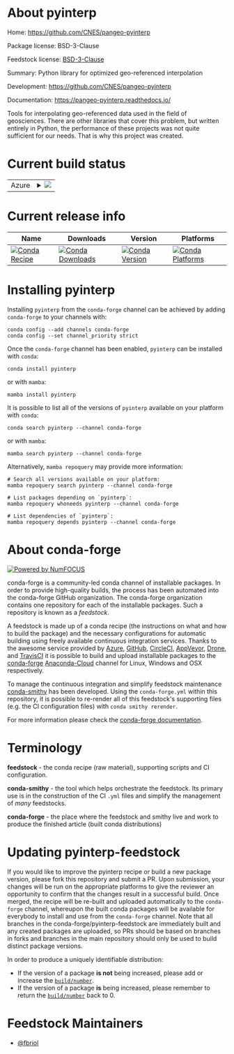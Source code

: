 About pyinterp
==============

Home: https://github.com/CNES/pangeo-pyinterp

Package license: BSD-3-Clause

Feedstock license: [BSD-3-Clause](https://github.com/conda-forge/pyinterp-feedstock/blob/main/LICENSE.txt)

Summary: Python library for optimized geo-referenced interpolation

Development: https://github.com/CNES/pangeo-pyinterp

Documentation: https://pangeo-pyinterp.readthedocs.io/

Tools for interpolating geo-referenced data used in the field of
geosciences. There are other libraries that cover this problem, but written
entirely in Python, the performance of these projects was not quite
sufficient for our needs. That is why this project was created.


Current build status
====================


<table>
    
  <tr>
    <td>Azure</td>
    <td>
      <details>
        <summary>
          <a href="https://dev.azure.com/conda-forge/feedstock-builds/_build/latest?definitionId=7861&branchName=main">
            <img src="https://dev.azure.com/conda-forge/feedstock-builds/_apis/build/status/pyinterp-feedstock?branchName=main">
          </a>
        </summary>
        <table>
          <thead><tr><th>Variant</th><th>Status</th></tr></thead>
          <tbody><tr>
              <td>linux_64_blasmklnumpy1.20python3.8.____cpython</td>
              <td>
                <a href="https://dev.azure.com/conda-forge/feedstock-builds/_build/latest?definitionId=7861&branchName=main">
                  <img src="https://dev.azure.com/conda-forge/feedstock-builds/_apis/build/status/pyinterp-feedstock?branchName=main&jobName=linux&configuration=linux%20linux_64_blasmklnumpy1.20python3.8.____cpython" alt="variant">
                </a>
              </td>
            </tr><tr>
              <td>linux_64_blasmklnumpy1.20python3.9.____cpython</td>
              <td>
                <a href="https://dev.azure.com/conda-forge/feedstock-builds/_build/latest?definitionId=7861&branchName=main">
                  <img src="https://dev.azure.com/conda-forge/feedstock-builds/_apis/build/status/pyinterp-feedstock?branchName=main&jobName=linux&configuration=linux%20linux_64_blasmklnumpy1.20python3.9.____cpython" alt="variant">
                </a>
              </td>
            </tr><tr>
              <td>linux_64_blasmklnumpy1.21python3.10.____cpython</td>
              <td>
                <a href="https://dev.azure.com/conda-forge/feedstock-builds/_build/latest?definitionId=7861&branchName=main">
                  <img src="https://dev.azure.com/conda-forge/feedstock-builds/_apis/build/status/pyinterp-feedstock?branchName=main&jobName=linux&configuration=linux%20linux_64_blasmklnumpy1.21python3.10.____cpython" alt="variant">
                </a>
              </td>
            </tr><tr>
              <td>linux_64_blasmklnumpy1.23python3.11.____cpython</td>
              <td>
                <a href="https://dev.azure.com/conda-forge/feedstock-builds/_build/latest?definitionId=7861&branchName=main">
                  <img src="https://dev.azure.com/conda-forge/feedstock-builds/_apis/build/status/pyinterp-feedstock?branchName=main&jobName=linux&configuration=linux%20linux_64_blasmklnumpy1.23python3.11.____cpython" alt="variant">
                </a>
              </td>
            </tr><tr>
              <td>linux_64_blasopenblasnumpy1.20python3.8.____cpython</td>
              <td>
                <a href="https://dev.azure.com/conda-forge/feedstock-builds/_build/latest?definitionId=7861&branchName=main">
                  <img src="https://dev.azure.com/conda-forge/feedstock-builds/_apis/build/status/pyinterp-feedstock?branchName=main&jobName=linux&configuration=linux%20linux_64_blasopenblasnumpy1.20python3.8.____cpython" alt="variant">
                </a>
              </td>
            </tr><tr>
              <td>linux_64_blasopenblasnumpy1.20python3.9.____cpython</td>
              <td>
                <a href="https://dev.azure.com/conda-forge/feedstock-builds/_build/latest?definitionId=7861&branchName=main">
                  <img src="https://dev.azure.com/conda-forge/feedstock-builds/_apis/build/status/pyinterp-feedstock?branchName=main&jobName=linux&configuration=linux%20linux_64_blasopenblasnumpy1.20python3.9.____cpython" alt="variant">
                </a>
              </td>
            </tr><tr>
              <td>linux_64_blasopenblasnumpy1.21python3.10.____cpython</td>
              <td>
                <a href="https://dev.azure.com/conda-forge/feedstock-builds/_build/latest?definitionId=7861&branchName=main">
                  <img src="https://dev.azure.com/conda-forge/feedstock-builds/_apis/build/status/pyinterp-feedstock?branchName=main&jobName=linux&configuration=linux%20linux_64_blasopenblasnumpy1.21python3.10.____cpython" alt="variant">
                </a>
              </td>
            </tr><tr>
              <td>linux_64_blasopenblasnumpy1.23python3.11.____cpython</td>
              <td>
                <a href="https://dev.azure.com/conda-forge/feedstock-builds/_build/latest?definitionId=7861&branchName=main">
                  <img src="https://dev.azure.com/conda-forge/feedstock-builds/_apis/build/status/pyinterp-feedstock?branchName=main&jobName=linux&configuration=linux%20linux_64_blasopenblasnumpy1.23python3.11.____cpython" alt="variant">
                </a>
              </td>
            </tr><tr>
              <td>osx_64_blasmklnumpy1.20python3.8.____cpython</td>
              <td>
                <a href="https://dev.azure.com/conda-forge/feedstock-builds/_build/latest?definitionId=7861&branchName=main">
                  <img src="https://dev.azure.com/conda-forge/feedstock-builds/_apis/build/status/pyinterp-feedstock?branchName=main&jobName=osx&configuration=osx%20osx_64_blasmklnumpy1.20python3.8.____cpython" alt="variant">
                </a>
              </td>
            </tr><tr>
              <td>osx_64_blasmklnumpy1.20python3.9.____cpython</td>
              <td>
                <a href="https://dev.azure.com/conda-forge/feedstock-builds/_build/latest?definitionId=7861&branchName=main">
                  <img src="https://dev.azure.com/conda-forge/feedstock-builds/_apis/build/status/pyinterp-feedstock?branchName=main&jobName=osx&configuration=osx%20osx_64_blasmklnumpy1.20python3.9.____cpython" alt="variant">
                </a>
              </td>
            </tr><tr>
              <td>osx_64_blasmklnumpy1.21python3.10.____cpython</td>
              <td>
                <a href="https://dev.azure.com/conda-forge/feedstock-builds/_build/latest?definitionId=7861&branchName=main">
                  <img src="https://dev.azure.com/conda-forge/feedstock-builds/_apis/build/status/pyinterp-feedstock?branchName=main&jobName=osx&configuration=osx%20osx_64_blasmklnumpy1.21python3.10.____cpython" alt="variant">
                </a>
              </td>
            </tr><tr>
              <td>osx_64_blasmklnumpy1.23python3.11.____cpython</td>
              <td>
                <a href="https://dev.azure.com/conda-forge/feedstock-builds/_build/latest?definitionId=7861&branchName=main">
                  <img src="https://dev.azure.com/conda-forge/feedstock-builds/_apis/build/status/pyinterp-feedstock?branchName=main&jobName=osx&configuration=osx%20osx_64_blasmklnumpy1.23python3.11.____cpython" alt="variant">
                </a>
              </td>
            </tr><tr>
              <td>osx_64_blasopenblasnumpy1.20python3.8.____cpython</td>
              <td>
                <a href="https://dev.azure.com/conda-forge/feedstock-builds/_build/latest?definitionId=7861&branchName=main">
                  <img src="https://dev.azure.com/conda-forge/feedstock-builds/_apis/build/status/pyinterp-feedstock?branchName=main&jobName=osx&configuration=osx%20osx_64_blasopenblasnumpy1.20python3.8.____cpython" alt="variant">
                </a>
              </td>
            </tr><tr>
              <td>osx_64_blasopenblasnumpy1.20python3.9.____cpython</td>
              <td>
                <a href="https://dev.azure.com/conda-forge/feedstock-builds/_build/latest?definitionId=7861&branchName=main">
                  <img src="https://dev.azure.com/conda-forge/feedstock-builds/_apis/build/status/pyinterp-feedstock?branchName=main&jobName=osx&configuration=osx%20osx_64_blasopenblasnumpy1.20python3.9.____cpython" alt="variant">
                </a>
              </td>
            </tr><tr>
              <td>osx_64_blasopenblasnumpy1.21python3.10.____cpython</td>
              <td>
                <a href="https://dev.azure.com/conda-forge/feedstock-builds/_build/latest?definitionId=7861&branchName=main">
                  <img src="https://dev.azure.com/conda-forge/feedstock-builds/_apis/build/status/pyinterp-feedstock?branchName=main&jobName=osx&configuration=osx%20osx_64_blasopenblasnumpy1.21python3.10.____cpython" alt="variant">
                </a>
              </td>
            </tr><tr>
              <td>osx_64_blasopenblasnumpy1.23python3.11.____cpython</td>
              <td>
                <a href="https://dev.azure.com/conda-forge/feedstock-builds/_build/latest?definitionId=7861&branchName=main">
                  <img src="https://dev.azure.com/conda-forge/feedstock-builds/_apis/build/status/pyinterp-feedstock?branchName=main&jobName=osx&configuration=osx%20osx_64_blasopenblasnumpy1.23python3.11.____cpython" alt="variant">
                </a>
              </td>
            </tr><tr>
              <td>osx_arm64_blasopenblasnumpy1.20python3.8.____cpython</td>
              <td>
                <a href="https://dev.azure.com/conda-forge/feedstock-builds/_build/latest?definitionId=7861&branchName=main">
                  <img src="https://dev.azure.com/conda-forge/feedstock-builds/_apis/build/status/pyinterp-feedstock?branchName=main&jobName=osx&configuration=osx%20osx_arm64_blasopenblasnumpy1.20python3.8.____cpython" alt="variant">
                </a>
              </td>
            </tr><tr>
              <td>osx_arm64_blasopenblasnumpy1.20python3.9.____cpython</td>
              <td>
                <a href="https://dev.azure.com/conda-forge/feedstock-builds/_build/latest?definitionId=7861&branchName=main">
                  <img src="https://dev.azure.com/conda-forge/feedstock-builds/_apis/build/status/pyinterp-feedstock?branchName=main&jobName=osx&configuration=osx%20osx_arm64_blasopenblasnumpy1.20python3.9.____cpython" alt="variant">
                </a>
              </td>
            </tr><tr>
              <td>osx_arm64_blasopenblasnumpy1.21python3.10.____cpython</td>
              <td>
                <a href="https://dev.azure.com/conda-forge/feedstock-builds/_build/latest?definitionId=7861&branchName=main">
                  <img src="https://dev.azure.com/conda-forge/feedstock-builds/_apis/build/status/pyinterp-feedstock?branchName=main&jobName=osx&configuration=osx%20osx_arm64_blasopenblasnumpy1.21python3.10.____cpython" alt="variant">
                </a>
              </td>
            </tr><tr>
              <td>osx_arm64_blasopenblasnumpy1.23python3.11.____cpython</td>
              <td>
                <a href="https://dev.azure.com/conda-forge/feedstock-builds/_build/latest?definitionId=7861&branchName=main">
                  <img src="https://dev.azure.com/conda-forge/feedstock-builds/_apis/build/status/pyinterp-feedstock?branchName=main&jobName=osx&configuration=osx%20osx_arm64_blasopenblasnumpy1.23python3.11.____cpython" alt="variant">
                </a>
              </td>
            </tr><tr>
              <td>win_64_blasmklnumpy1.20python3.8.____cpython</td>
              <td>
                <a href="https://dev.azure.com/conda-forge/feedstock-builds/_build/latest?definitionId=7861&branchName=main">
                  <img src="https://dev.azure.com/conda-forge/feedstock-builds/_apis/build/status/pyinterp-feedstock?branchName=main&jobName=win&configuration=win%20win_64_blasmklnumpy1.20python3.8.____cpython" alt="variant">
                </a>
              </td>
            </tr><tr>
              <td>win_64_blasmklnumpy1.20python3.9.____cpython</td>
              <td>
                <a href="https://dev.azure.com/conda-forge/feedstock-builds/_build/latest?definitionId=7861&branchName=main">
                  <img src="https://dev.azure.com/conda-forge/feedstock-builds/_apis/build/status/pyinterp-feedstock?branchName=main&jobName=win&configuration=win%20win_64_blasmklnumpy1.20python3.9.____cpython" alt="variant">
                </a>
              </td>
            </tr><tr>
              <td>win_64_blasmklnumpy1.21python3.10.____cpython</td>
              <td>
                <a href="https://dev.azure.com/conda-forge/feedstock-builds/_build/latest?definitionId=7861&branchName=main">
                  <img src="https://dev.azure.com/conda-forge/feedstock-builds/_apis/build/status/pyinterp-feedstock?branchName=main&jobName=win&configuration=win%20win_64_blasmklnumpy1.21python3.10.____cpython" alt="variant">
                </a>
              </td>
            </tr><tr>
              <td>win_64_blasmklnumpy1.23python3.11.____cpython</td>
              <td>
                <a href="https://dev.azure.com/conda-forge/feedstock-builds/_build/latest?definitionId=7861&branchName=main">
                  <img src="https://dev.azure.com/conda-forge/feedstock-builds/_apis/build/status/pyinterp-feedstock?branchName=main&jobName=win&configuration=win%20win_64_blasmklnumpy1.23python3.11.____cpython" alt="variant">
                </a>
              </td>
            </tr><tr>
              <td>win_64_blasopenblasnumpy1.20python3.8.____cpython</td>
              <td>
                <a href="https://dev.azure.com/conda-forge/feedstock-builds/_build/latest?definitionId=7861&branchName=main">
                  <img src="https://dev.azure.com/conda-forge/feedstock-builds/_apis/build/status/pyinterp-feedstock?branchName=main&jobName=win&configuration=win%20win_64_blasopenblasnumpy1.20python3.8.____cpython" alt="variant">
                </a>
              </td>
            </tr><tr>
              <td>win_64_blasopenblasnumpy1.20python3.9.____cpython</td>
              <td>
                <a href="https://dev.azure.com/conda-forge/feedstock-builds/_build/latest?definitionId=7861&branchName=main">
                  <img src="https://dev.azure.com/conda-forge/feedstock-builds/_apis/build/status/pyinterp-feedstock?branchName=main&jobName=win&configuration=win%20win_64_blasopenblasnumpy1.20python3.9.____cpython" alt="variant">
                </a>
              </td>
            </tr><tr>
              <td>win_64_blasopenblasnumpy1.21python3.10.____cpython</td>
              <td>
                <a href="https://dev.azure.com/conda-forge/feedstock-builds/_build/latest?definitionId=7861&branchName=main">
                  <img src="https://dev.azure.com/conda-forge/feedstock-builds/_apis/build/status/pyinterp-feedstock?branchName=main&jobName=win&configuration=win%20win_64_blasopenblasnumpy1.21python3.10.____cpython" alt="variant">
                </a>
              </td>
            </tr><tr>
              <td>win_64_blasopenblasnumpy1.23python3.11.____cpython</td>
              <td>
                <a href="https://dev.azure.com/conda-forge/feedstock-builds/_build/latest?definitionId=7861&branchName=main">
                  <img src="https://dev.azure.com/conda-forge/feedstock-builds/_apis/build/status/pyinterp-feedstock?branchName=main&jobName=win&configuration=win%20win_64_blasopenblasnumpy1.23python3.11.____cpython" alt="variant">
                </a>
              </td>
            </tr>
          </tbody>
        </table>
      </details>
    </td>
  </tr>
</table>

Current release info
====================

| Name | Downloads | Version | Platforms |
| --- | --- | --- | --- |
| [![Conda Recipe](https://img.shields.io/badge/recipe-pyinterp-green.svg)](https://anaconda.org/conda-forge/pyinterp) | [![Conda Downloads](https://img.shields.io/conda/dn/conda-forge/pyinterp.svg)](https://anaconda.org/conda-forge/pyinterp) | [![Conda Version](https://img.shields.io/conda/vn/conda-forge/pyinterp.svg)](https://anaconda.org/conda-forge/pyinterp) | [![Conda Platforms](https://img.shields.io/conda/pn/conda-forge/pyinterp.svg)](https://anaconda.org/conda-forge/pyinterp) |

Installing pyinterp
===================

Installing `pyinterp` from the `conda-forge` channel can be achieved by adding `conda-forge` to your channels with:

```
conda config --add channels conda-forge
conda config --set channel_priority strict
```

Once the `conda-forge` channel has been enabled, `pyinterp` can be installed with `conda`:

```
conda install pyinterp
```

or with `mamba`:

```
mamba install pyinterp
```

It is possible to list all of the versions of `pyinterp` available on your platform with `conda`:

```
conda search pyinterp --channel conda-forge
```

or with `mamba`:

```
mamba search pyinterp --channel conda-forge
```

Alternatively, `mamba repoquery` may provide more information:

```
# Search all versions available on your platform:
mamba repoquery search pyinterp --channel conda-forge

# List packages depending on `pyinterp`:
mamba repoquery whoneeds pyinterp --channel conda-forge

# List dependencies of `pyinterp`:
mamba repoquery depends pyinterp --channel conda-forge
```


About conda-forge
=================

[![Powered by
NumFOCUS](https://img.shields.io/badge/powered%20by-NumFOCUS-orange.svg?style=flat&colorA=E1523D&colorB=007D8A)](https://numfocus.org)

conda-forge is a community-led conda channel of installable packages.
In order to provide high-quality builds, the process has been automated into the
conda-forge GitHub organization. The conda-forge organization contains one repository
for each of the installable packages. Such a repository is known as a *feedstock*.

A feedstock is made up of a conda recipe (the instructions on what and how to build
the package) and the necessary configurations for automatic building using freely
available continuous integration services. Thanks to the awesome service provided by
[Azure](https://azure.microsoft.com/en-us/services/devops/), [GitHub](https://github.com/),
[CircleCI](https://circleci.com/), [AppVeyor](https://www.appveyor.com/),
[Drone](https://cloud.drone.io/welcome), and [TravisCI](https://travis-ci.com/)
it is possible to build and upload installable packages to the
[conda-forge](https://anaconda.org/conda-forge) [Anaconda-Cloud](https://anaconda.org/)
channel for Linux, Windows and OSX respectively.

To manage the continuous integration and simplify feedstock maintenance
[conda-smithy](https://github.com/conda-forge/conda-smithy) has been developed.
Using the ``conda-forge.yml`` within this repository, it is possible to re-render all of
this feedstock's supporting files (e.g. the CI configuration files) with ``conda smithy rerender``.

For more information please check the [conda-forge documentation](https://conda-forge.org/docs/).

Terminology
===========

**feedstock** - the conda recipe (raw material), supporting scripts and CI configuration.

**conda-smithy** - the tool which helps orchestrate the feedstock.
                   Its primary use is in the construction of the CI ``.yml`` files
                   and simplify the management of *many* feedstocks.

**conda-forge** - the place where the feedstock and smithy live and work to
                  produce the finished article (built conda distributions)


Updating pyinterp-feedstock
===========================

If you would like to improve the pyinterp recipe or build a new
package version, please fork this repository and submit a PR. Upon submission,
your changes will be run on the appropriate platforms to give the reviewer an
opportunity to confirm that the changes result in a successful build. Once
merged, the recipe will be re-built and uploaded automatically to the
`conda-forge` channel, whereupon the built conda packages will be available for
everybody to install and use from the `conda-forge` channel.
Note that all branches in the conda-forge/pyinterp-feedstock are
immediately built and any created packages are uploaded, so PRs should be based
on branches in forks and branches in the main repository should only be used to
build distinct package versions.

In order to produce a uniquely identifiable distribution:
 * If the version of a package **is not** being increased, please add or increase
   the [``build/number``](https://docs.conda.io/projects/conda-build/en/latest/resources/define-metadata.html#build-number-and-string).
 * If the version of a package **is** being increased, please remember to return
   the [``build/number``](https://docs.conda.io/projects/conda-build/en/latest/resources/define-metadata.html#build-number-and-string)
   back to 0.

Feedstock Maintainers
=====================

* [@fbriol](https://github.com/fbriol/)

